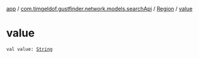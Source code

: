 [app](../../index.md) / [com.timgeldof.gustfinder.network.models.searchApi](../index.md) / [Region](index.md) / [value](./value.md)

# value

`val value: `[`String`](https://kotlinlang.org/api/latest/jvm/stdlib/kotlin/-string/index.html)